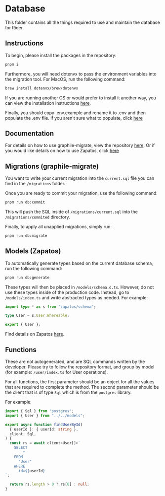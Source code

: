 # Database

This folder contains all the things required to use and maintain the database for Rider.

## Instructions

To begin, please install the packages in the repository:

```bash
pnpm i
```

Furthermore, you will need dotenvx to pass the environment variables into the migration tool. For MacOS, run the following command:

```bash
brew install dotenvx/brew/dotenvx
```

If you are running another OS or would prefer to install it another way, you can view the installation instructions [here](https://dotenvx.com/docs/install).

Finally, you should copy .env.example and rename it to .env and then populate the .env file. If you aren't sure what to populate, click [here](https://github.com/graphile/migrate?tab=readme-ov-file#getting-started)

## Documentation

For details on how to use graphile-migrate, view the repository [here](https://github.com/graphile/migrate). Or if you would like details on how to use Zapatos, click [here](https://jawj.github.io/zapatos)

## Migrations (graphile-migrate)

You want to write your current migration into the `current.sql` file you can find in the `/migrations` folder.

Once you are ready to commit your migration, use the following command:

```bash
pnpm run db:commit
```

This will push the SQL inside of `/migrations/current.sql` into the `/migrations/commited` directory.

Finally, to apply all unapplied migrations, simply run:

```bash
pnpm run db:migrate
```

## Models (Zapatos)

To automatically generate types based on the current database schema, run the following command:

```bash
pnpm run db:generate
```

These types will then be placed in `/models/schema.d.ts`. However, do not use these types inside of the production code. Instead, go to `/models/index.ts` and write abstracted types as needed. For example:

```ts
import type * as s from "zapatos/schema";

type User = s.User.Whereable;

export { User };
```

Find details on Zapatos [here](https://jawj.github.io/zapatos).

## Functions

These are not autogenerated, and are SQL commands written by the developer. Please try to follow the repository format, and group by model (for example: `/user/index.ts` for User operations).

For all functions, the first parameter should be an object for all the values that are required to complete the method. The second parameter should be the client that is of type `Sql` which is from the `postgres` library.

For example:

```ts
import { Sql } from "postgres";
import { User } from "../../models";

export async function findUserById(
  { userId }: { userId: string },
  client: Sql,
) {
  const rs = await client<User[]>`
    SELECT
        *
    FROM
      "User"
    WHERE
      id=${userId}
`;

  return rs.length > 0 ? rs[0] : null;
}
```
